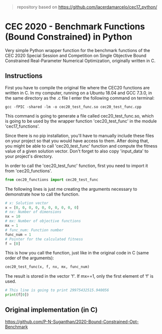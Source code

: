 > repository based on https://github.com/lacerdamarcelo/cec17_python/

# CEC 2020 - Benchmark Functions (Bound Constrained) in Python
Very simple Python wrapper function for the benchmark functions of the CEC 2020 Special Session and Competition on Single Objective Bound Constrained Real-Parameter Numerical Optimization, originally written in C.

## Instructions
First you have to compile the original file where the CEC20 functions are written in C. In my computer, running on a Ubuntu 18.04 and GCC 7.3.0, in the same directory as the .c file I enter the following command on terminal:
```
gcc -fPIC -shared -lm -o cec20_test_func.so cec20_test_func.cpp
```

This command is going to generate a file called cec20_test_func.so, which is going to be used by the wrapper function 'cec20_test_func' in the module 'cec17_functions'.

Since there is no pip installation, you'll have to manually include these files on your project so that you would have access to them. After doing that, you might be able to call 'cec20_test_func' function and compute the fitness value of a given solution vector. Don't forget to also copy 'input_data' to your project's directory.

In order to call the 'cec20_test_func' function, first you need to import it from 'cec20_functions'.
```python
from cec20_functions import cec20_test_func
```

The following lines is just me creating the arguments necessary to demonstrate how to call the function. 
```python
# x: Solution vector
x = [0, 0, 0, 0, 0, 0, 0, 0, 0, 0]
# nx: Number of dimensions
nx = 10
# mx: Number of objective functions
mx = 1
# func_num: Function number
func_num = 1
# Pointer for the calculated fitness
f = [0]
```

This is how you call the function, just like in the original code in C (same order of the arguments): 
```python
cec20_test_func(x, f, nx, mx, func_num)
```

The result is stored in the vector 'f'. If mx==1, only the first element of ‘f’ is used. 
```python
# This line is going to print 29975432515.940056
print(f[0])
```

## Original implementation (in C)

https://github.com/P-N-Suganthan/2020-Bound-Constrained-Opt-Benchmark
